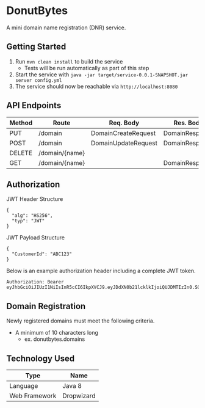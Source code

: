 # DonutBytes
A mini domain name registration (DNR) service.

## Getting Started
1. Run `mvn clean install` to build the service
    - Tests will be run automatically as part of this step
1. Start the service with `java -jar target/service-0.0.1-SNAPSHOT.jar server config.yml`
1. The service should now be reachable via `http://localhost:8080`

## API Endpoints
| Method | Route          | Req. Body           | Res. Body      | Headers       |
|--------|----------------|---------------------|----------------|---------------|
| PUT    | /domain        | DomainCreateRequest | DomainResponse | Authorization |
| POST   | /domain        | DomainUpdateRequest | DomainResponse | Authorization |
| DELETE | /domain/{name} |                     |                | Authorization |
| GET    | /domain/{name} |                     | DomainResponse |               |


## Authorization
JWT Header Structure
```
{
  "alg": "HS256",
  "typ": "JWT"
}
```

JWT Payload Structure
```
{
  "CustomerId": "ABC123"
}
```

Below is an example authorization header including a complete JWT token.
```
Authorization: Bearer eyJhbGciOiJIUzI1NiIsInR5cCI6IkpXVCJ9.eyJDdXN0b21lcklkIjoiQUJDMTIzIn0.SOmWEVz1hu6XoRLgxepZ_IQpFwMiZSMzVKJcMdRdbkc
```


## Domain Registration
Newly registered domains must meet the following criteria.
- A minimum of 10 characters long 
    - ex. donutbytes.domains


## Technology Used
| Type          | Name       |
|---------------|------------|
| Language      | Java 8     |
| Web Framework | Dropwizard |